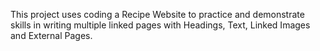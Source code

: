 This project uses coding a Recipe Website to practice and demonstrate skills in writing multiple linked pages with Headings, Text, Linked Images and External Pages.
